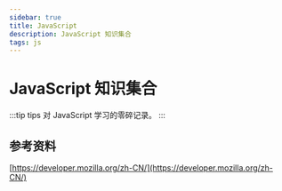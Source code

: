 ```yaml
---
sidebar: true
title: JavaScript
description: JavaScript 知识集合
tags: js
---
```


# JavaScript 知识集合

:::tip tips
对 JavaScript 学习的零碎记录。
:::

## 参考资料

[https://developer.mozilla.org/zh-CN/](https://developer.mozilla.org/zh-CN/)
